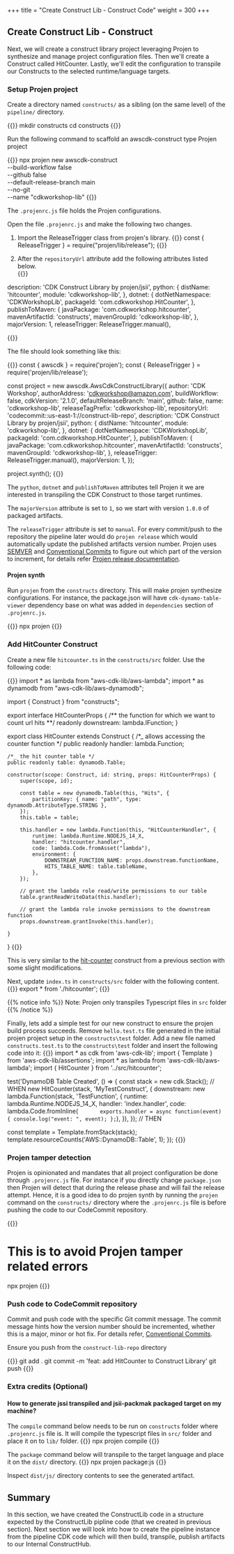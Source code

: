 +++
title = "Create Construct Lib - Construct Code"
weight = 300
+++

## Create Construct Lib - Construct

Next, we will create a construct library project leveraging Projen to synthesize and manage project configuration files. Then we'll create a Construct called HitCounter. Lastly, we'll edit the configuration to transpile our Constructs to the selected runtime/language targets.

### Setup Projen project

Create a directory named `constructs/` as a sibling (on the same level) of the `pipeline/` directory.

{{<highlight bash>}}
mkdir constructs
cd constructs
{{</highlight>}}

Run the following command to scaffold an awscdk-construct type Projen project

{{<highlight js>}}
npx projen new awscdk-construct \
 --build-workflow false \
 --github false \
 --default-release-branch main \
 --no-git \
 --name "cdkworkshop-lib"
{{</highlight>}}

The `.projenrc.js` file holds the Projen configurations.

Open the file `.projenrc.js` and make the following two changes.

1. Import the ReleaseTrigger class from projen's library.
   {{<highlight js>}}
   const { ReleaseTrigger } = require("projen/lib/release");
   {{</highlight>}}

2. After the `repositoryUrl` attribute add the following attributes listed below.  
   {{<highlight js>}}

description: 'CDK Construct Library by projen/jsii',
python: {
distName: 'hitcounter',
module: 'cdkworkshop-lib',
},
dotnet: {
dotNetNamespace: 'CDKWorkshopLib',
packageId: 'com.cdkworkshop.HitCounter',
},
publishToMaven: {
javaPackage: 'com.cdkworkshop.hitcounter',
mavenArtifactId: 'constructs',
mavenGroupId: 'cdkworkshop-lib',
},
majorVersion: 1,
releaseTrigger: ReleaseTrigger.manual(),

{{</highlight>}}

The file should look something like this:

{{<highlight js>}}
const { awscdk } = require('projen');
const { ReleaseTrigger } = require('projen/lib/release');

const project = new awscdk.AwsCdkConstructLibrary({
author: 'CDK Workshop',
authorAddress: 'cdkworkshop@amazon.com',
buildWorkflow: false,
cdkVersion: '2.1.0',
defaultReleaseBranch: 'main',
github: false,
name: 'cdkworkshop-lib',
releaseTagPrefix: 'cdkworkshop-lib',
repositoryUrl: 'codecommit::us-east-1://construct-lib-repo',
description: 'CDK Construct Library by projen/jsii',
python: {
distName: 'hitcounter',
module: 'cdkworkshop-lib',
},
dotnet: {
dotNetNamespace: 'CDKWorkshopLib',
packageId: 'com.cdkworkshop.HitCounter',
},
publishToMaven: {
javaPackage: 'com.cdkworkshop.hitcounter',
mavenArtifactId: 'constructs',
mavenGroupId: 'cdkworkshop-lib',
},
releaseTrigger: ReleaseTrigger.manual(),
majorVersion: 1,
});

project.synth();
{{</highlight>}}

The `python`, `dotnet` and `publishToMaven` attributes tell Projen it we are interested in transpiling the CDK Construct to those target runtimes.

The `majorVersion` attribute is set to `1`, so we start with version `1.0.0` of packaged artifacts.

The `releaseTrigger` attribute is set to `manual`. For every commit/push to the repository the pipeline later would do `projen release` which would automatically update the published artifacts version number. Projen uses <a href="https://semver.org/" target="_blank">SEMVER</a> and <a href="https://www.conventionalcommits.org/en/v1.0.0/#specification" target="_blank">Conventional Commits</a> to figure out which part of the version to increment, for details refer <a href="https://projen.io/releases.html" target="_blank">Projen release documentation</a>.

#### Projen synth

Run `projen` from the `constructs` directory. This will make projen synthesize configurations. For instance, the package.json will have `cdk-dynamo-table-viewer` dependency base on what was added in `dependencies` section of `.projenrc.js`.

{{<highlight bash>}}
npx projen
{{</highlight>}}

### Add HitCounter Construct

Create a new file `hitcounter.ts` in the `constructs/src` folder. Use the following code:

{{<highlight js>}}
import * as lambda from "aws-cdk-lib/aws-lambda";
import * as dynamodb from "aws-cdk-lib/aws-dynamodb";

import { Construct } from "constructs";

export interface HitCounterProps {
    /** the function for which we want to count url hits **/
    readonly downstream: lambda.IFunction;
}

export class HitCounter extends Construct {
    /*_ allows accessing the counter function */
    public readonly handler: lambda.Function;

    /*_ the hit counter table */
    public readonly table: dynamodb.Table;

    constructor(scope: Construct, id: string, props: HitCounterProps) {
        super(scope, id);

        const table = new dynamodb.Table(this, "Hits", {
            partitionKey: { name: "path", type: dynamodb.AttributeType.STRING },
        });
        this.table = table;

        this.handler = new lambda.Function(this, "HitCounterHandler", {
            runtime: lambda.Runtime.NODEJS_14_X,
            handler: "hitcounter.handler",
            code: lambda.Code.fromAsset("lambda"),
            environment: {
                DOWNSTREAM_FUNCTION_NAME: props.downstream.functionName,
                HITS_TABLE_NAME: table.tableName,
            },
        });

        // grant the lambda role read/write permissions to our table
        table.grantReadWriteData(this.handler);

        // grant the lambda role invoke permissions to the downstream function
        props.downstream.grantInvoke(this.handler);

    }
}
{{</highlight>}}

This is very similar to the [hit-counter](../../40-hit-counter/300-resources.html) construct from a previous section with some slight modifications.

Next, update `index.ts` in `constructs/src` folder with the following content.
{{<highlight js>}}
export * from './hitcounter';
{{</highlight>}}

{{% notice info %}} Note: Projen only transpiles Typescript files in `src` folder {{% /notice %}}

Finally, lets add a simple test for our new construct to ensure the projen build process succeeds. Remove `hello.test.ts` file generated in the initial projen project setup in the `constructs\test` folder. Add a new file named `constructs.test.ts` to the `constructs\test` folder and insert the following code into it:
{{<highlight js>}}
import * as cdk from 'aws-cdk-lib';
import { Template } from 'aws-cdk-lib/assertions';
import * as lambda from 'aws-cdk-lib/aws-lambda';
import { HitCounter } from '../src/hitcounter';

test('DynamoDB Table Created', () => {
const stack = new cdk.Stack();
// WHEN
new HitCounter(stack, 'MyTestConstruct', {
downstream: new lambda.Function(stack, 'TestFunction', {
runtime: lambda.Runtime.NODEJS_14_X,
handler: 'index.handler',
code: lambda.Code.fromInline(`        exports.handler = async function(event) {
          console.log("event: ", event);
        };
     `),
}),
});
// THEN

const template = Template.fromStack(stack);
template.resourceCountIs('AWS::DynamoDB::Table', 1);
});
{{</highlight>}}

### Projen tamper detection

Projen is opinionated and mandates that all project configuration be done through `.projenrc.js` file. For instance if you directly change `package.json` then Projen will detect that during the release phase and will fail the release attempt. Hence, it is a good idea to do projen synth by running the `projen` command on the `constructs/` directory where the `.projenrc.js` file is before pushing the code to our CodeCommit repository.

{{<highlight bash>}}

# This is to avoid Projen tamper related errors

npx projen
{{</highlight>}}

### Push code to CodeCommit repository

Commit and push code with the specific Git commit message. The commit message hints how the version number should be incremented, whether this is a major, minor or hot fix. For details refer, <a href="https://www.conventionalcommits.org/en/v1.0.0/#specification" target="_blank">Conventional Commits</a>.

Ensure you push from the `construct-lib-repo` directory

{{<highlight bash>}}
git add .
git commit -m 'feat: add HitCounter to Construct Library'
git push
{{</highlight>}}

### Extra credits (Optional)

#### How to generate jssi transpiled and jsii-packmak packaged target on my machine?

The `compile` command below needs to be run on `constructs` folder where `.projenrc.js` file is. It will compile the typescript files in `src/` folder and place it on to `lib/` folder.
{{<highlight bash>}}
npx projen compile
{{</highlight>}}

The `package` command below will transpile to the target language and place it on the `dist/` directory.
{{<highlight bash>}}
npx projen package:js
{{</highlight>}}

Inspect `dist/js/` directory contents to see the generated artifact.

## Summary

In this section, we have created the ConstructLib code in a structure expected by the ConstructLib pipline code (that we created in previous section). Next section we will look into how to create the pipeline instance from the pipeline CDK code which will then build, transpile, publish artifacts to our Internal ConstructHub.
